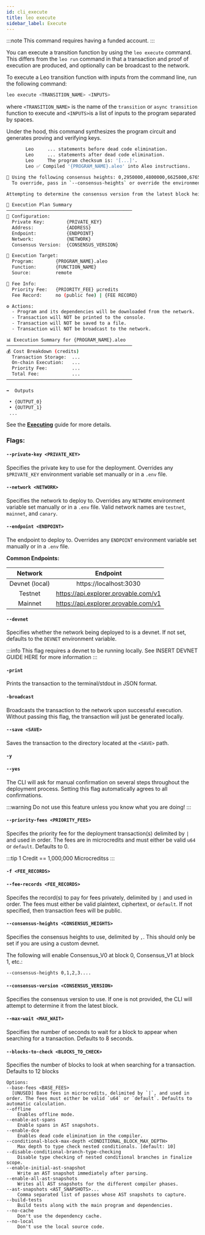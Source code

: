 ```yaml
---
id: cli_execute
title: leo execute
sidebar_label: Execute
---
```

[general tags]: # (cli, leo_execute, execute, execution, transaction, transition, transaction_status, async_transition)

:::note
This command requires having a funded account. 
:::

You can execute a transition function by using the `leo execute` command.  This differs from the `leo run` command in that a transaction and proof of execution are produced, and optionally can be broadcast to the network.

To execute a Leo transition function with inputs from the command line, run the following command:
```bash
leo execute <TRANSITION_NAME> <INPUTS>
```
where `<TRANSITION_NAME>` is the name of the `transition` or `async transition` function to execute and `<INPUTS>`is a list of inputs to the program separated by spaces.

Under the hood, this command synthesizes the program circuit and generates proving and verifying keys.


```bash title="sample output:"
       Leo     ... statements before dead code elimination.
       Leo     ... statements after dead code elimination.
       Leo     The program checksum is: '[...]'.
       Leo ✅ Compiled '{PROGRAM_NAME}.aleo' into Aleo instructions.

📢 Using the following consensus heights: 0,2950000,4800000,6625000,6765000,7600000,8365000,9173000,9800000
  To override, pass in `--consensus-heights` or override the environment variable `CONSENSUS_VERSION_HEIGHTS`.

Attempting to determine the consensus version from the latest block height at {ENDPOINT}...

🚀 Execution Plan Summary
──────────────────────────────────────────────
🔧 Configuration:
  Private Key:        {PRIVATE_KEY}
  Address:            {ADDRESS}
  Endpoint:           {ENDPOINT}
  Network:            {NETWORK}
  Consensus Version:  {CONSENSUS_VERSION}

🎯 Execution Target:
  Program:        {PROGRAM_NAME}.aleo
  Function:       {FUNCTION_NAME}
  Source:         remote

💸 Fee Info:
  Priority Fee:   {PRIORITY_FEE} μcredits
  Fee Record:     no (public fee) | {FEE RECORD}

⚙️ Actions:
  - Program and its dependencies will be downloaded from the network.
  - Transaction will NOT be printed to the console.
  - Transaction will NOT be saved to a file.
  - Transaction will NOT be broadcast to the network.

📊 Execution Summary for {PROGRAM_NAME}.aleo
──────────────────────────────────────────────
💰 Cost Breakdown (credits)
  Transaction Storage:  ...
  On‑chain Execution:   ...
  Priority Fee:         ...
  Total Fee:            ...
──────────────────────────────────────────────

➡️  Outputs

 • {OUTPUT_0}
 • {OUTPUT_1}
 ...
```


See the **[Executing](./../guides/04_executing.md)** guide for more details.


### Flags:

#### `--private-key <PRIVATE_KEY>`
Specifies the private key to use for the deployment. Overrides any `$PRIVATE_KEY` environment variable set manually or in a `.env` file.

#### `--network <NETWORK>`
Specifies the network to deploy to. Overrides any `NETWORK` environment variable set manually or in a `.env` file.  Valid network names are `testnet`, `mainnet`, and `canary`.


#### `--endpoint <ENDPOINT>`
The endpoint to deploy to. Overrides any `ENDPOINT` environment variable set manually or in a `.env` file.

**Common Endpoints:**

| Network |  Endpoint  |
|:---------:|:------:|
| Devnet (local)  | https://localhost:3030 | 
| Testnet  | https://api.explorer.provable.com/v1| 
| Mainnet  | https://api.explorer.provable.com/v1| 


#### `--devnet`
Specifies whether the network being deployed to is a devnet. If not set, defaults to the `DEVNET` environment variable.

:::info
This flag requires a devnet to be running locally.  See INSERT DEVNET GUIDE HERE for more information
:::


#### `-print`
Prints the transaction to the terminal/stdout in JSON format.

#### `-broadcast`
Broadcasts the transaction to the network upon successful execution.  Without passing this flag, the transaction will just be generated locally.

#### `--save <SAVE>`
Saves the transaction to the directory located at the `<SAVE>` path.

#### `-y`
#### `--yes`
The CLI will ask for manual confirmation on several steps throughout the deployment process.  Setting this flag automatically agrees to all confirmations.

:::warning
Do not use this feature unless you know what you are doing!
:::

#### `--priority-fees <PRIORITY_FEES>`
Specifes the priority fee for the deployment transaction(s) delimited by `|` and used in order. The fees are in microcredits and must either be valid `u64` or `default`. Defaults to 0.

:::tip
1 Credit == 1,000,000 Microcreditss
:::


#### `-f <FEE_RECORDS>`
#### `--fee-records <FEE_RECORDS>`

Specifes the record(s) to pay for fees privately, delimited by `|` and used in order. The fees must either be valid plaintext, ciphertext, or `default`.  If not specified, then transaction fees will be public.


#### `--consensus-heights <CONSENSUS_HEIGHTS>`
Specifies the consensus heights to use, delimited by `,`. This should only be set if you are using a custom devnet.

The following will enable Consensus_V0 at block 0, Consensus_V1 at block 1, etc.:
```bash
--consensus-heights 0,1,2,3....
```


#### `--consensus-version <CONSENSUS_VERSION>`
Specifies the consensus version to use. If one is not provided, the CLI will attempt to determine it from the latest block.

#### `--max-wait <MAX_WAIT>`
Specifies the number of seconds to wait for a block to appear when searching for a transaction. Defaults to 8 seconds.

#### `--blocks-to-check <BLOCKS_TO_CHECK>`
Specifies the number of blocks to look at when searching for a transaction.  Defaults to 12 blocks

```
Options:
--base-fees <BASE_FEES>
  [UNUSED] Base fees in microcredits, delimited by `|`, and used in order. The fees must either be valid `u64` or `default`. Defaults to automatic calculation.
--offline
    Enables offline mode.
--enable-ast-spans
    Enable spans in AST snapshots.
--enable-dce
    Enables dead code elimination in the compiler.
--conditional-block-max-depth <CONDITIONAL_BLOCK_MAX_DEPTH>
    Max depth to type check nested conditionals. [default: 10]
--disable-conditional-branch-type-checking
    Disable type checking of nested conditional branches in finalize scope.
--enable-initial-ast-snapshot
    Write an AST snapshot immediately after parsing.
--enable-all-ast-snapshots
    Writes all AST snapshots for the different compiler phases.
--ast-snapshots <AST_SNAPSHOTS>...
    Comma separated list of passes whose AST snapshots to capture.
--build-tests
    Build tests along with the main program and dependencies.
--no-cache
    Don't use the dependency cache.
--no-local
    Don't use the local source code.
```

